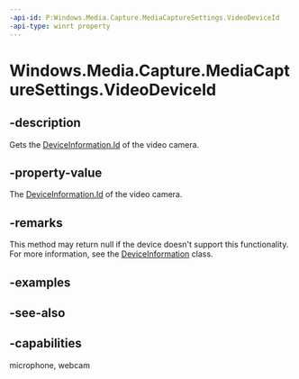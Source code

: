 ```yaml
---
-api-id: P:Windows.Media.Capture.MediaCaptureSettings.VideoDeviceId
-api-type: winrt property
---
```


<!-- Property syntax
public string VideoDeviceId { get; }
-->

# Windows.Media.Capture.MediaCaptureSettings.VideoDeviceId

## -description
Gets the [DeviceInformation.Id](../windows.devices.enumeration/deviceinformation_id.md) of the video camera.

## -property-value
The [DeviceInformation.Id](../windows.devices.enumeration/deviceinformation_id.md) of the video camera.

## -remarks
This method may return null if the device doesn't support this functionality. For more information, see the [DeviceInformation](../windows.devices.enumeration/deviceinformation.md) class.

## -examples

## -see-also


## -capabilities
microphone, webcam
